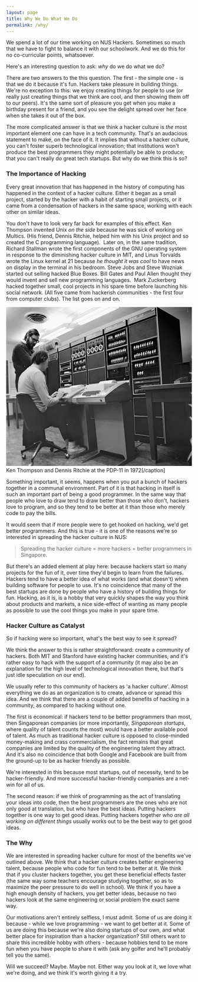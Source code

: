 ```yaml
---
layout: page
title: Why We Do What We Do
permalink: /why/
---
```

We spend a lot of our time working on NUS Hackers. Sometimes so much that we have to fight to balance it with our schoolwork. And we do this for no co-curricular points, whatsoever.

Here's an interesting question to ask: <em>why</em> do we do what we do?

There are two answers to the this question. The first - the simple one - is that we do it because it's fun. Hackers take pleasure in building things. We're no exception to this: we enjoy creating things for people to use (or really just creating things that we think are cool, and then showing them off to our peers). It's the same sort of pleasure you get when you make a birthday present for a friend, and you see the delight spread over her face when she takes it out of the box.

The more complicated answer is that we think a hacker culture is <em>the</em> most important element one can have in a tech community. That's an audacious statement to make, on the face of it. It implies that without a hacker culture, you can't foster superb technological innovation; that institutions won't produce the best programmers they might potentially be able to produce; that you can't really do great tech startups. But why do we think this is so?
<h3>The Importance of Hacking</h3>
Every great innovation that has happened in the history of computing has happened in the context of a hacker culture. Either it began as a small project, started by the hacker with a habit of starting small projects, or it came from a condensation of hackers in the same space, working with each other on similar ideas.

You don't have to look very far back for examples of this effect. Ken Thompson invented Unix<em> on the side</em> because he was sick of working on Multics. (His friend, Dennis Ritchie, helped him with his Unix project and so created the C programming language).  Later on, in the same tradition, Richard Stallman wrote the first components of the GNU operating system in response to the diminishing hacker culture in MIT, and Linus Torvalds wrote the Linux kernel at 21 because<em> he thought it was cool</em> to have news on display in the terminal in his bedroom. Steve Jobs and Steve Wozniak started out selling hacked Blue Boxes. Bill Gates and Paul Allen thought they would invent and sell new programming languages.  Mark Zuckerberg hacked together small, cool projects in his spare time before launching his social network. (All five came from hackerish communities - the first four from computer clubs). The list goes on and on.

<a href="/res/2011/01/nerdpol-ken-den.jpg"><img class="special" title="Ken Thompson and Dennis Ritchie" alt="Ken Thompson and Dennis Ritchie at the PDP-11 in 1972" src="/res/2011/01/nerdpol-ken-den.jpg" width="537" height="430" /></a> Ken Thompson and Dennis Ritchie at the PDP-11 in 1972[/caption]

Something important, it seems, happens when you put a bunch of hackers together in a communal environment. Part of it is that hacking in itself is such an important part of being a good programmer. In the same way that people who love to draw tend to draw better than those who don't, hackers love to program, and so they tend to be better at it than those who merely code to pay the bills.

It would seem that if more people were to get hooked on hacking, we'd get better programmers. And this is true - it is one of the reasons we're so interested in spreading the hacker culture in NUS:
<blockquote>Spreading the hacker culture = more hackers = better programmers in Singapore.</blockquote>
But there's an added element at play here: because hackers start so many projects for the fun of it, over time they'd begin to learn from the failures. Hackers tend to have a better idea of what works (and what doesn't) when building software for people to use. It's no coincidence that many of the best startups are done by people who have a history of building things for fun. Hacking, as it is, is a hobby that very quickly shapes the way you think about products and markets, a nice side-effect of wanting as many people as possible to use the cool things you make in your spare time.
<h3>Hacker Culture as Catalyst</h3>
So if hacking were so important, what's the best way to see it spread?

We think the answer to this is rather straightforward: create a community of hackers. Both MIT and Stanford have existing hacker communities, and it's rather easy to hack with the support of a community (it may also be an explanation for the high level of technological innovation there, but that's just idle speculation on our end).

We usually refer to this community of hackers as 'a hacker culture'. Almost everything we do as an organization is to create, advance or spread this idea. And we think that there are a couple of added benefits of hacking in a community, as compared to hacking without one.

The first is economical: if hackers tend to be better programmers than most, then Singaporean companies (or more importantly, <em>Singaporean startups</em>, where quality of talent counts the most) would have a better available pool of talent. As much as traditional hacker culture is opposed to close-minded money-making and crass commercialism, the fact remains that great companies are limited by the quality of the engineering talent they attract. And it's also no coincidence that both Google and Facebook are built from the ground-up to be as hacker friendly as possible.

We're interested in this because most startups, out of necessity, tend to be hacker-friendly. And more successful hacker-friendly companies are a net-win for all of us.

The second reason: if we think of programming as the act of translating your ideas into code, then the best programmers are the ones who are not only good at translation, but who have the best ideas. Putting hackers together is one way to get good ideas. Putting hackers together <em>who are all working on different things</em> usually works out to be the best way to get good ideas.
<h3>The Why</h3>
We are interested in spreading hacker culture for most of the benefits we've outlined above. We think that a hacker culture creates better engineering talent, because people who code for fun tend to be better at it. We think that if you cluster hackers together, you get these beneficial effects faster (the same way some teachers encourage studying together, so as to maximize the peer pressure to do well in school). We think if you have a high enough density of hackers, you get better ideas, because no two hackers look at the same engineering or social problem the exact same way.

Our motivations aren't entirely selfless, I must admit. Some of us are doing it because - while we love programming - we want to get better at it. Some of us are doing this because we're also doing startups of our own, and what better place for inspiration than a hacker organization? Still others want to share this incredible hobby with others - because hobbies tend to be more fun when you have people to share it with (ask any golfer and he'll probably tell you the same).

Will we succeed? Maybe. Maybe not. Either way you look at it, we love what we're doing, and we think it's worth giving it a try.
